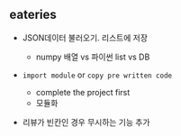 ## eateries
* JSON데이터 불러오기. 리스트에 저장
  * numpy 배열 vs 파이썬 list vs DB  
  
* `import module` or `copy pre written code `
  * complete the project first 
  * 모듈화
* 리뷰가 빈칸인 경우 무시하는 기능 추가